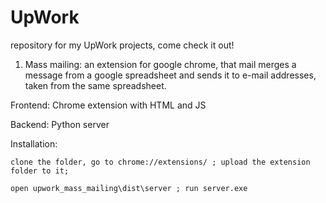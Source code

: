 # UpWork
repository for my UpWork projects, come check it out!
1. Mass mailing: an extension for google chrome, that mail merges a message from a google spreadsheet and sends it to e-mail addresses, taken from the same spreadsheet.

  Frontend: Chrome extension with HTML and JS
  
  Backend: Python server
  
  Installation:
  
    clone the folder, go to chrome://extensions/ ; upload the extension folder to it;
    
    open upwork_mass_mailing\dist\server ; run server.exe
